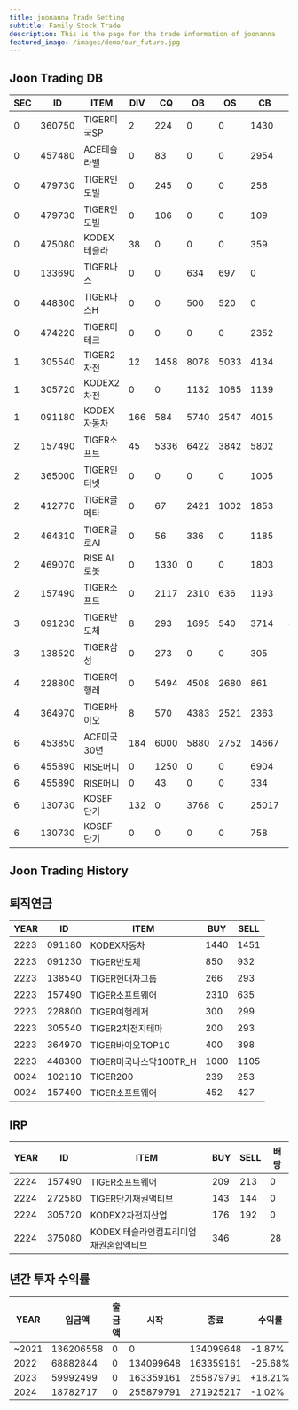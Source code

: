 ```yaml
---
title: joonanna Trade Setting
subtitle: Family Stock Trade
description: This is the page for the trade information of joonanna
featured_image: /images/demo/our_future.jpg
---
```

## Joon Trading DB

|SEC|ID|ITEM |DIV|CQ|OB|OS|CB|CS|
|---|--|-----|---|--|--|--|--|--|
|0|360750|TIGER미국SP|2|224|0|0|1430|1030|
|0|457480|ACE테슬라밸|0|83|0|0|2954|3190|
|0|479730|TIGER인도빌|0|245|0|0|256|0|
|0|479730|TIGER인도빌|0|106|0|0|109|0|
|0|475080|KODEX테슬라|38|0|0|0|359|338|
|0|133690|TIGER나스|0|0|634|697|0|0|
|0|448300|TIGER나스H|0|0|500|520|0|0|
|0|474220|TIGER미테크|0|0|0|0|2352|2409|
|1|305540|TIGER2차전|12|1458|8078|5033|4134|3793|
|1|305720|KODEX2차전|0|0|1132|1085|1139|1161|
|1|091180|KODEX자동차|166|584|5740|2547|4015|6480|
|2|157490|TIGER소프트|45|5336|6422|3842|5802|2386|
|2|365000|TIGER인터넷|0|0|0|0|1005|1012|
|2|412770|TIGER글메타|0|67|2421|1002|1853|3378|
|2|464310|TIGER글로AI|0|56|336| 0|1185|1556|
|2|469070|RISE AI로봇|0|1330|0|0|1803|584|
|2|157490|TIGER소프트|0|2117|2310|636|1193|1168|
|3|091230|TIGER반도체|8|293|1695|540|3714|4201|
|3|138520|TIGER삼성|0|273|0|0|305|0|
|4|228800|TIGER여행레|0|5494|4508|2680|861|394|
|4|364970|TIGER바이오|8|570|4383|2521|2363|3636|
|6|453850|ACE미국30년|184|6000|5880|2752|14667|12900|
|6|455890|RISE머니|0|1250|0|0|6904|260|
|6|455890|RISE머니|0|43|0|0|334|106|
|6|130730|KOSEF단기|132|0|3768|0|25017|28818|
|6|130730|KOSEF단기|0|0|0|0|758|740|

## Joon Trading History
## 퇴직연금
|YEAR|ID|ITEM |BUY|SELL|
|----|--|-----|---|----|
|2223|091180|KODEX자동차|1440|1451|
|2223|091230|TIGER반도체|850|932|
|2223|138540|TIGER현대차그룹|266|293|
|2223|157490|TIGER소프트웨어|2310|635|
|2223|228800|TIGER여행레저|300|299|
|2223|305540|TIGER2차전지테마|200|293|
|2223|364970|TIGER바이오TOP10|400|398|
|2223|448300|TIGER미국나스닥100TR_H|1000|1105|
|0024|102110|TIGER200|239|253| 
|0024|157490|TIGER소프트웨어|452|427|

## IRP
|YEAR|ID|ITEM |BUY|SELL|배당|
|----|--|-----|---|----|--|
|2224|157490|TIGER소프트웨어|209|213|0|
|2224|272580|TIGER단기채권액티브|143|144|0| 
|2224|305720|KODEX2차전지산업|176|192|0|
|2224|375080|KODEX 테슬라인컴프리미엄채권혼합액티브|346||28|



## 년간 투자 수익률
|YEAR|입금액|출금액|시작|종료|수익률|
|----|--|-----|---|----|--|
|~2021|136206558|0|0|134099648|-1.87%|
|2022|68882844|0|134099648|163359161|-25.68%| 
|2023|59992499|0|163359161|255879791|+18.21%|
|2024|18782717|0|255879791|271925217|-1.02%|







